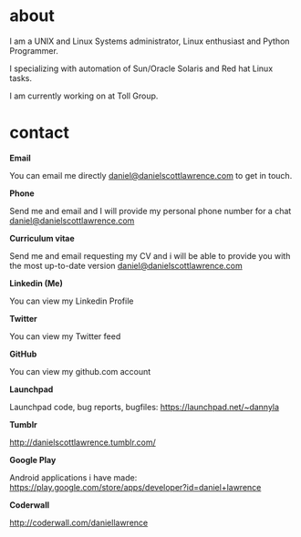 # about

I am a UNIX and Linux Systems administrator, Linux enthusiast and Python Programmer.

I specializing with automation of Sun/Oracle Solaris and Red hat Linux tasks.

I am currently working on at Toll Group.

# contact

__Email__

You can email me directly [daniel@danielscottlawrence.com](mailto://daniel@danielscottlawrence.com/ "Email me!") to get in touch.

__Phone__

Send me and email and I will provide my personal phone number for a chat [daniel@danielscottlawrence.com](mailto://daniel@danielscottlawrence.com/ "Email me!") 

__Curriculum vitae__

Send me and email requesting my CV and i will be able to provide you with the most up-to-date version [daniel@danielscottlawrence.com](mailto://daniel@danielscottlawrence.com/ "Email me!") 

__Linkedin (Me)__

You can view my Linkedin Profile

__Twitter__

You can view my Twitter feed

__GitHub__

You can view my github.com account

__Launchpad__

Launchpad code, bug reports, bugfiles: https://launchpad.net/~dannyla

__Tumblr__

http://danielscottlawrence.tumblr.com/

__Google Play__

Android applications i have made: https://play.google.com/store/apps/developer?id=daniel+lawrence

__Coderwall__

http://coderwall.com/daniellawrence
